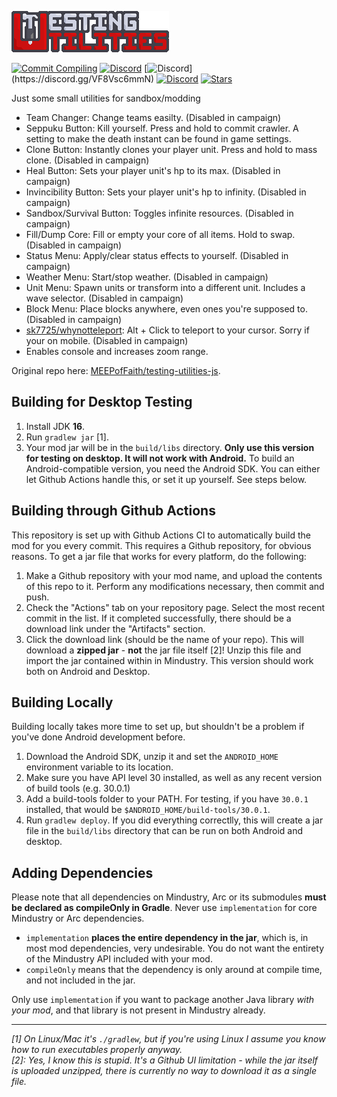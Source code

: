 ![Logo](assets/sprites/settings-banner.png)

[![Commit Compiling](https://github.com/MEEPofFaith/testing-utilities-java/workflows/Commit%20Testing/badge.svg)](https://github.com/MEEPofFaith/testing-utilities-java/actions/workflows/commitTest.yml)
[![Discord](https://img.shields.io/discord/704355237246402721.svg?logo=discord&logoColor=white&logoWidth=20&labelColor=ffd37f&label=Mindustry)](https://discord.com/invite/mindustry)
[![Discord](https://img.shields.io/discord/704355237246402721.svg?logo=discord&logoColor=white&logoWidth=20&labelColor=181818&label=de_)](https://discord.gg/VF8Vsc6mmN)
[![Discord](https://img.shields.io/discord/704355237246402721.svg?logo=discord&logoColor=white&logoWidth=20&labelColor=8a1a1a&label=Avant)](https://discord.gg/V6ygvgGVqE)
[![Stars](https://img.shields.io/github/stars/MEEPofFaith/testing-utilities-java?label=Star%20the%20mod%20here%21&style=social)]()

Just some small utilities for sandbox/modding

- Team Changer: Change teams easilty. (Disabled in campaign)
- Seppuku Button: Kill yourself. Press and hold to commit crawler. A setting to make the death instant can be found in game settings.
- Clone Button: Instantly clones your player unit. Press and hold to mass clone. (Disabled in campaign)
- Heal Button: Sets your player unit's hp to its max. (Disabled in campaign)
- Invincibility Button: Sets your player unit's hp to infinity. (Disabled in campaign)
- Sandbox/Survival Button: Toggles infinite resources. (Disabled in campaign)
- Fill/Dump Core: Fill or empty your core of all items. Hold to swap. (Disabled in campaign)
- Status Menu: Apply/clear status effects to yourself. (Disabled in campaign)
- Weather Menu: Start/stop weather. (Disabled in campaign)
- Unit Menu: Spawn units or transform into a different unit. Includes a wave selector. (Disabled in campaign)
- Block Menu: Place blocks anywhere, even ones you're supposed to. (Disabled in campaign)
- [sk7725/whynotteleport](https://github.com/sk7725/WhyNotTeleport): Alt + Click to teleport to your cursor. Sorry if your on mobile. (Disabled in campaign)
- Enables console and increases zoom range.

Original repo here: [MEEPofFaith/testing-utilities-js](https://github.com/MEEPofFaith/testing-utilities-js).

## Building for Desktop Testing

1. Install JDK **16**.
2. Run `gradlew jar` [1].
3. Your mod jar will be in the `build/libs` directory. **Only use this version for testing on desktop. It will not work with Android.**
To build an Android-compatible version, you need the Android SDK. You can either let Github Actions handle this, or set it up yourself. See steps below.

## Building through Github Actions

This repository is set up with Github Actions CI to automatically build the mod for you every commit. This requires a Github repository, for obvious reasons.
To get a jar file that works for every platform, do the following:
1. Make a Github repository with your mod name, and upload the contents of this repo to it. Perform any modifications necessary, then commit and push. 
2. Check the "Actions" tab on your repository page. Select the most recent commit in the list. If it completed successfully, there should be a download link under the "Artifacts" section. 
3. Click the download link (should be the name of your repo). This will download a **zipped jar** - **not** the jar file itself [2]! Unzip this file and import the jar contained within in Mindustry. This version should work both on Android and Desktop.

## Building Locally

Building locally takes more time to set up, but shouldn't be a problem if you've done Android development before.
1. Download the Android SDK, unzip it and set the `ANDROID_HOME` environment variable to its location.
2. Make sure you have API level 30 installed, as well as any recent version of build tools (e.g. 30.0.1)
3. Add a build-tools folder to your PATH. For testing, if you have `30.0.1` installed, that would be `$ANDROID_HOME/build-tools/30.0.1`.
4. Run `gradlew deploy`. If you did everything correctlly, this will create a jar file in the `build/libs` directory that can be run on both Android and desktop. 

## Adding Dependencies

Please note that all dependencies on Mindustry, Arc or its submodules **must be declared as compileOnly in Gradle**. Never use `implementation` for core Mindustry or Arc dependencies. 

- `implementation` **places the entire dependency in the jar**, which is, in most mod dependencies, very undesirable. You do not want the entirety of the Mindustry API included with your mod.
- `compileOnly` means that the dependency is only around at compile time, and not included in the jar.

Only use `implementation` if you want to package another Java library *with your mod*, and that library is not present in Mindustry already.

--- 

*[1]* *On Linux/Mac it's `./gradlew`, but if you're using Linux I assume you know how to run executables properly anyway.*  
*[2]: Yes, I know this is stupid. It's a Github UI limitation - while the jar itself is uploaded unzipped, there is currently no way to download it as a single file.*
